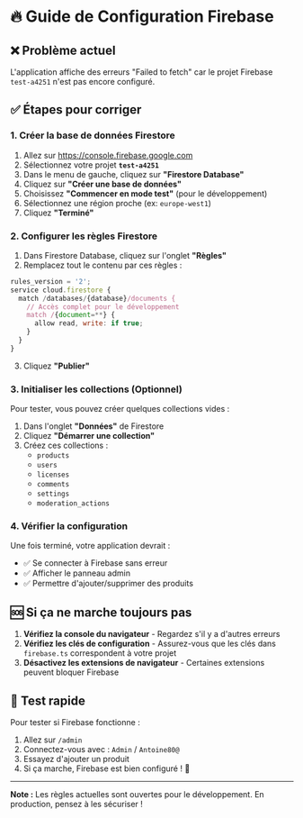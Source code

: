 # 🔥 Guide de Configuration Firebase

## ❌ Problème actuel
L'application affiche des erreurs "Failed to fetch" car le projet Firebase `test-a4251` n'est pas encore configuré.

## ✅ Étapes pour corriger

### 1. Créer la base de données Firestore

1. Allez sur https://console.firebase.google.com
2. Sélectionnez votre projet **`test-a4251`**
3. Dans le menu de gauche, cliquez sur **"Firestore Database"**
4. Cliquez sur **"Créer une base de données"**
5. Choisissez **"Commencer en mode test"** (pour le développement)
6. Sélectionnez une région proche (ex: `europe-west1`)
7. Cliquez **"Terminé"**

### 2. Configurer les règles Firestore

1. Dans Firestore Database, cliquez sur l'onglet **"Règles"**
2. Remplacez tout le contenu par ces règles :

```javascript
rules_version = '2';
service cloud.firestore {
  match /databases/{database}/documents {
    // Accès complet pour le développement
    match /{document=**} {
      allow read, write: if true;
    }
  }
}
```

3. Cliquez **"Publier"**

### 3. Initialiser les collections (Optionnel)

Pour tester, vous pouvez créer quelques collections vides :

1. Dans l'onglet **"Données"** de Firestore
2. Cliquez **"Démarrer une collection"**
3. Créez ces collections :
   - `products`
   - `users` 
   - `licenses`
   - `comments`
   - `settings`
   - `moderation_actions`

### 4. Vérifier la configuration

Une fois terminé, votre application devrait :
- ✅ Se connecter à Firebase sans erreur
- ✅ Afficher le panneau admin
- ✅ Permettre d'ajouter/supprimer des produits

## 🆘 Si ça ne marche toujours pas

1. **Vérifiez la console du navigateur** - Regardez s'il y a d'autres erreurs
2. **Vérifiez les clés de configuration** - Assurez-vous que les clés dans `firebase.ts` correspondent à votre projet
3. **Désactivez les extensions de navigateur** - Certaines extensions peuvent bloquer Firebase

## 📱 Test rapide

Pour tester si Firebase fonctionne :
1. Allez sur `/admin` 
2. Connectez-vous avec : `Admin` / `Antoine80@`
3. Essayez d'ajouter un produit
4. Si ça marche, Firebase est bien configuré ! 🎉

---

**Note :** Les règles actuelles sont ouvertes pour le développement. En production, pensez à les sécuriser !
